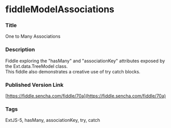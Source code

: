 fiddleModelAssociations
======

### Title
One to Many Associations

### Description
Fiddle exploring the "hasMany" and "associationKey" attributes exposed by the Ext.data.TreeModel class.  
This fiddle also demonstrates a creative use of try catch blocks.

### Published Version Link
[https://fiddle.sencha.com/fiddle/70a](https://fiddle.sencha.com/fiddle/70a)

### Tags
ExtJS-5, hasMany, associationKey, try, catch

 
